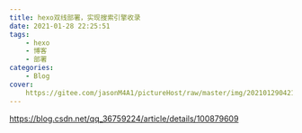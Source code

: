 ```yaml
---
title: hexo双线部署，实现搜索引擎收录
date: 2021-01-28 22:25:51
tags:
    - hexo
    - 博客
    - 部署
categories:
    - Blog
cover:
    https://gitee.com/jasonM4A1/pictureHost/raw/master/img/20210129042153.jpg
---
```

https://blog.csdn.net/qq_36759224/article/details/100879609

